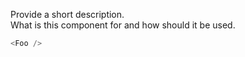 Provide a short description.  
What is this component for and how should it be used.

```js
<Foo />
```
